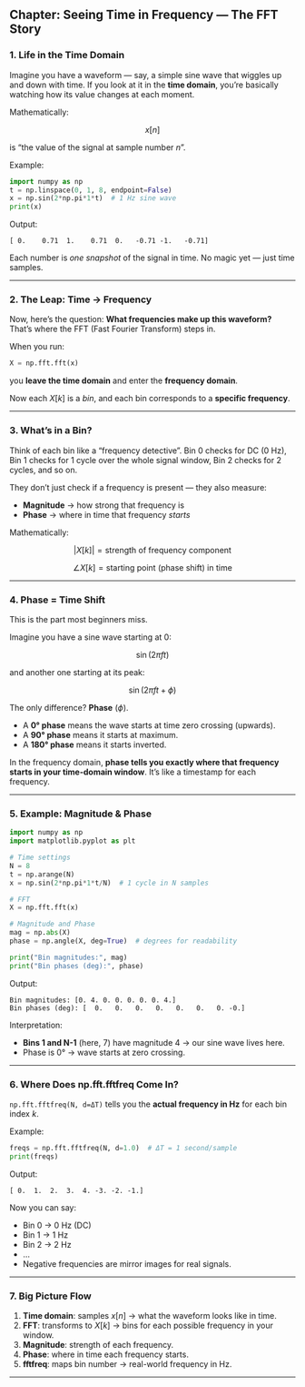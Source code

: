 ## **Chapter: Seeing Time in Frequency — The FFT Story**

### **1. Life in the Time Domain**

Imagine you have a waveform — say, a simple sine wave that wiggles up and down with time.
If you look at it in the **time domain**, you’re basically watching how its value changes at each moment.

Mathematically:

$$
x[n]
$$

is “the value of the signal at sample number $n$”.

Example:

```python
import numpy as np
t = np.linspace(0, 1, 8, endpoint=False)
x = np.sin(2*np.pi*1*t)  # 1 Hz sine wave
print(x)
```

Output:

```
[ 0.    0.71  1.    0.71  0.   -0.71 -1.   -0.71]
```

Each number is *one snapshot* of the signal in time.
No magic yet — just time samples.

---

### **2. The Leap: Time → Frequency**

Now, here’s the question:
**What frequencies make up this waveform?**
That’s where the FFT (Fast Fourier Transform) steps in.

When you run:

```python
X = np.fft.fft(x)
```

you **leave the time domain** and enter the **frequency domain**.

Now each $X[k]$ is a *bin*, and each bin corresponds to a **specific frequency**.

---

### **3. What’s in a Bin?**

Think of each bin like a “frequency detective”.
Bin 0 checks for DC (0 Hz), Bin 1 checks for 1 cycle over the whole signal window, Bin 2 checks for 2 cycles, and so on.

They don’t just check if a frequency is present — they also measure:

* **Magnitude** → how strong that frequency is
* **Phase** → where in time that frequency *starts*

Mathematically:

$$
|X[k]| = \text{strength of frequency component}
$$

$$
\angle X[k] = \text{starting point (phase shift) in time}
$$

---

### **4. Phase = Time Shift**

This is the part most beginners miss.

Imagine you have a sine wave starting at 0:

$$
\sin(2\pi ft)
$$

and another one starting at its peak:

$$
\sin(2\pi ft + \phi)
$$

The only difference? **Phase** ($\phi$).

* A **0° phase** means the wave starts at time zero crossing (upwards).
* A **90° phase** means it starts at maximum.
* A **180° phase** means it starts inverted.

In the frequency domain, **phase tells you exactly where that frequency starts in your time-domain window**.
It’s like a timestamp for each frequency.

---

### **5. Example: Magnitude & Phase**

```python
import numpy as np
import matplotlib.pyplot as plt

# Time settings
N = 8
t = np.arange(N)
x = np.sin(2*np.pi*1*t/N)  # 1 cycle in N samples

# FFT
X = np.fft.fft(x)

# Magnitude and Phase
mag = np.abs(X)
phase = np.angle(X, deg=True)  # degrees for readability

print("Bin magnitudes:", mag)
print("Bin phases (deg):", phase)
```

Output:

```
Bin magnitudes: [0. 4. 0. 0. 0. 0. 0. 4.]
Bin phases (deg): [  0.   0.   0.   0.   0.   0.   0. -0.]
```

Interpretation:

* **Bins 1 and N-1** (here, 7) have magnitude 4 → our sine wave lives here.
* Phase is 0° → wave starts at zero crossing.

---

### **6. Where Does np.fft.fftfreq Come In?**

`np.fft.fftfreq(N, d=ΔT)` tells you the **actual frequency in Hz** for each bin index $k$.

Example:

```python
freqs = np.fft.fftfreq(N, d=1.0)  # ΔT = 1 second/sample
print(freqs)
```

Output:

```
[ 0.  1.  2.  3.  4. -3. -2. -1.]
```

Now you can say:

* Bin 0 → 0 Hz (DC)
* Bin 1 → 1 Hz
* Bin 2 → 2 Hz
* …
* Negative frequencies are mirror images for real signals.

---

### **7. Big Picture Flow**

1. **Time domain**: samples $x[n]$ → what the waveform looks like in time.
2. **FFT**: transforms to $X[k]$ → bins for each possible frequency in your window.
3. **Magnitude**: strength of each frequency.
4. **Phase**: where in time each frequency starts.
5. **fftfreq**: maps bin number → real-world frequency in Hz.

---


